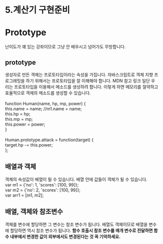 # 5.계산기 구현준비

# Prototype

난이도가 꽤 있는 강좌이므로 그냥 안 배우시고 넘어가도 무방합니다.

## prototype

생성자로 만든 객체는 프로토타입이라는 속성을 가집니다. 자바스크립트로 객체 지향 프로그래밍을 하기 위해서는 프로토타입을 잘 이해해야 합니다. MDN 참고 링크 일단 우리는 프로토타입을 이용해서 메소드를 생성하려 합니다. 이렇게 하면 메모리를 절약하고 효율적으로 객체의 메소드를 생성할 수 있습니다.</br>
</br>
function Human(name, hp, mp, power) {</br>
  this.name = name; //m1.name = name;</br>
  this.hp = hp;</br>
  this.mp = mp;</br>
  this.power = power;</br>
}</br>
</br>
Human.prototype.attack = function(target) {</br>
    target.hp -= this.power;</br>
};</br>

## 배열과 객체

객체의 속성값이 배열이 될 수 있습니다. 배열 안에 값들이 객체가 될 수 있습니다.
</br>
var m1 = {'no': 1, 'scores': [100, 99]};</br>
var m2 = {'no': 2, 'scores': [100, 99]};</br>
var arr1 = [m1, m2];</br>

## 배열, 객체와 참조변수

객체를 변수에 할당하면 그 변수는 참조 변수가 됩니다. 배열도 객체이므로 배열을 변수에 할당하면 역시 참조 변수가 됩니다. **함수 호출시 참조 변수를 매개 변수로 전달하면 함수 내부에서 변경한 값이 외부에서도 변경된다는 것 꼭 기억하세요.**
